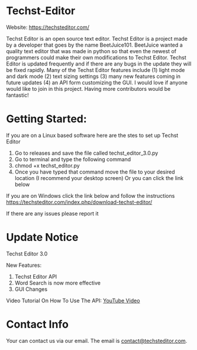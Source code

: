 # Techst-Editor

Website: https://techsteditor.com/

Techst Editor is an open source text editor. Techst Editor is a project made by a developer that goes by the name BeetJuice101. BeetJuice wanted a quality text editor that was made in python so that even the newest of programmers could make their own modifications to Techst Editor. Techst Editor is updated frequently and if there are any bugs in the update they will be fixed rapidly. Many of the Techst Editor features include (1) light mode and dark mode (2) text sizing settings (3) many new features coming in future updates (4) an API form customizing the GUI.  I would love if anyone would like to join in this project.  Having more contributors would be fantastic!


# Getting Started:

If you are on a Linux based software here are the stes to set up Techst Editor
1. Go to releases and save the file called techst_editor_3.0.py
2. Go to terminal and type the following command
3. chmod +x techst_editor.py
4. Once you have typed that command move the file to your desired location (I recommend your desktop screen)
Or you can click the link below

If you are on Windows click the link below and follow the instructions
https://techsteditor.com/index.php/download-techst-editor/

If there are any issues please report it

# Update Notice

Techst Editor 3.0

New Features:

1. Techst Editor API
2. Word Search is now more effective
3. GUI Changes

Video Tutorial On How To Use The API: [YouTube Video](https://youtu.be/m1gULbL-8s8)

# Contact Info

Your can contact us via our email.  The email is contact@techsteditor.com.
